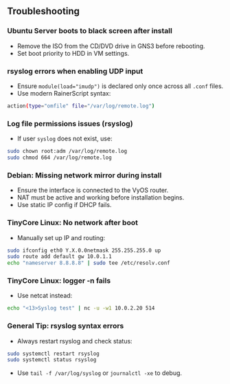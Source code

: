## Troubleshooting

### Ubuntu Server boots to black screen after install
- Remove the ISO from the CD/DVD drive in GNS3 before rebooting.
- Set boot priority to HDD in VM settings.

### rsyslog errors when enabling UDP input
- Ensure `module(load="imudp")` is declared only once across all `.conf` files.
- Use modern RainerScript syntax:
```bash
action(type="omfile" file="/var/log/remote.log")
```

### Log file permissions issues (rsyslog)
- If user `syslog` does not exist, use:
```bash
sudo chown root:adm /var/log/remote.log
sudo chmod 664 /var/log/remote.log
```

### Debian: Missing network mirror during install
- Ensure the interface is connected to the VyOS router.
- NAT must be active and working before installation begins.
- Use static IP config if DHCP fails.

### TinyCore Linux: No network after boot
- Manually set up IP and routing:
```bash
sudo ifconfig eth0 Y.X.0.0netmask 255.255.255.0 up
sudo route add default gw 10.0.1.1
echo "nameserver 8.8.8.8" | sudo tee /etc/resolv.conf
```

### TinyCore Linux: logger -n fails
- Use netcat instead:
```bash
echo "<13>Syslog test" | nc -u -w1 10.0.2.20 514
```

### General Tip: rsyslog syntax errors
- Always restart rsyslog and check status:
```bash
sudo systemctl restart rsyslog
sudo systemctl status rsyslog
```
- Use `tail -f /var/log/syslog` or `journalctl -xe` to debug.

